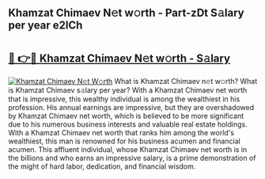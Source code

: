 ## Khamzat Chimaev N𝚎t w𝚘rth - Part-zDt S𝚊lary per year e2lCh

# <h2><a href="http://gc48hx.nevu.top/?p=Khamzat+Chimaev">🔗 👉🔴 Khamzat Chimaev N𝚎t w𝚘rth - S𝚊lary</a></h2>

[![Khamzat Chimaev N𝚎t W𝚘rth](https://i.imgur.com/Oavwk0R.jpeg)](http://gc48hx.nevu.top/?p=Khamzat+Chimaev)
What is Khamzat Chimaev n𝚎t w𝚘rth? What is Khamzat Chimaev s𝚊lary per year?
With a Khamzat Chimaev net worth that is impressive, this wealthy individual is among the wealthiest in his profession. His annual earnings are impressive, but they are overshadowed by Khamzat Chimaev net worth, which is believed to be more significant due to his numerous business interests and valuable real estate holdings. With a Khamzat Chimaev net worth that ranks him among the world's wealthiest, this man is renowned for his business acumen and financial acumen. This affluent individual, whose Khamzat Chimaev net worth is in the billions and who earns an impressive salary, is a prime demonstration of the might of hard labor, dedication, and financial wisdom.
